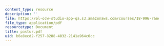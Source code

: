 ```yaml
---
content_type: resource
description: ''
file: https://ol-ocw-studio-app-qa.s3.amazonaws.com/courses/18-996-random-matrix-theory-and-its-applications-spring-2004/b6e8ecd2f257828848322141a964c6cc_pastur.pdf
file_type: application/pdf
resourcetype: Document
title: pastur.pdf
uid: b6e8ecd2-f257-8288-4832-2141a964c6cc
---
```

